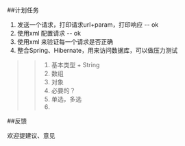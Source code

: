 ##计划任务

1. 发送一个请求，打印请求url+param，打印响应 -- ok
2. 使用xml 配置请求 -- ok
3. 使用xml 来验证每一个请求是否正确
4. 整合Spring、Hibernate，用来访问数据库，可以做压力测试

>> 1. 基本类型 + String
>> 2. 数组
>> 3. 对象
>> 4. 必要的？
>> 5. 单选，多选
>> 6. 

##反馈

欢迎提建议、意见
